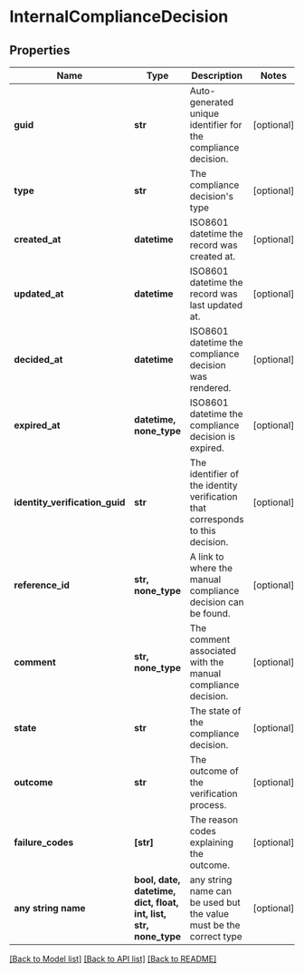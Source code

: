 # InternalComplianceDecision


## Properties
Name | Type | Description | Notes
------------ | ------------- | ------------- | -------------
**guid** | **str** | Auto-generated unique identifier for the compliance decision. | [optional] 
**type** | **str** | The compliance decision&#39;s type | [optional] 
**created_at** | **datetime** | ISO8601 datetime the record was created at. | [optional] 
**updated_at** | **datetime** | ISO8601 datetime the record was last updated at. | [optional] 
**decided_at** | **datetime** | ISO8601 datetime the compliance decision was rendered. | [optional] 
**expired_at** | **datetime, none_type** | ISO8601 datetime the compliance decision is expired. | [optional] 
**identity_verification_guid** | **str** | The identifier of the identity verification that corresponds to this decision. | [optional] 
**reference_id** | **str, none_type** | A link to where the manual compliance decision can be found. | [optional] 
**comment** | **str, none_type** | The comment associated with the manual compliance decision. | [optional] 
**state** | **str** | The state of the compliance decision. | [optional] 
**outcome** | **str** | The outcome of the verification process. | [optional] 
**failure_codes** | **[str]** | The reason codes explaining the outcome. | [optional] 
**any string name** | **bool, date, datetime, dict, float, int, list, str, none_type** | any string name can be used but the value must be the correct type | [optional]

[[Back to Model list]](../README.md#documentation-for-models) [[Back to API list]](../README.md#documentation-for-api-endpoints) [[Back to README]](../README.md)


